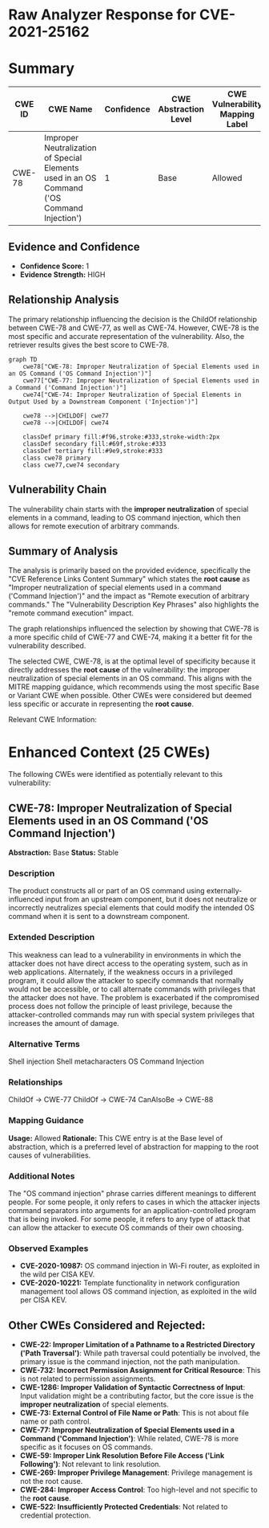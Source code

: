 # Raw Analyzer Response for CVE-2021-25162

# Summary
| CWE ID | CWE Name | Confidence | CWE Abstraction Level | CWE Vulnerability Mapping Label | CWE-Vulnerability Mapping Notes |
|---|---|---|---|---|---|
| CWE-78 | Improper Neutralization of Special Elements used in an OS Command ('OS Command Injection') | 1 | Base | Allowed | Primary CWE |

## Evidence and Confidence

*   **Confidence Score:** 1
*   **Evidence Strength:** HIGH

## Relationship Analysis
The primary relationship influencing the decision is the ChildOf relationship between CWE-78 and CWE-77, as well as CWE-74. However, CWE-78 is the most specific and accurate representation of the vulnerability. Also, the retriever results gives the best score to CWE-78.

```mermaid
graph TD
    cwe78["CWE-78: Improper Neutralization of Special Elements used in an OS Command ('OS Command Injection')"]
    cwe77["CWE-77: Improper Neutralization of Special Elements used in a Command ('Command Injection')"]
    cwe74["CWE-74: Improper Neutralization of Special Elements in Output Used by a Downstream Component ('Injection')"]
    
    cwe78 -->|CHILDOF| cwe77
    cwe78 -->|CHILDOF| cwe74
    
    classDef primary fill:#f96,stroke:#333,stroke-width:2px
    classDef secondary fill:#69f,stroke:#333
    classDef tertiary fill:#9e9,stroke:#333
    class cwe78 primary
    class cwe77,cwe74 secondary
```

## Vulnerability Chain
The vulnerability chain starts with the **improper neutralization** of special elements in a command, leading to OS command injection, which then allows for remote execution of arbitrary commands.

## Summary of Analysis
The analysis is primarily based on the provided evidence, specifically the "CVE Reference Links Content Summary" which states the **root cause** as "Improper neutralization of special elements used in a command ('Command Injection')" and the impact as "Remote execution of arbitrary commands." The "Vulnerability Description Key Phrases" also highlights the "remote command execution" impact.

The graph relationships influenced the selection by showing that CWE-78 is a more specific child of CWE-77 and CWE-74, making it a better fit for the vulnerability described.

The selected CWE, CWE-78, is at the optimal level of specificity because it directly addresses the **root cause** of the vulnerability: the improper neutralization of special elements in an OS command. This aligns with the MITRE mapping guidance, which recommends using the most specific Base or Variant CWE when possible. Other CWEs were considered but deemed less specific or accurate in representing the **root cause**.

Relevant CWE Information:

# Enhanced Context (25 CWEs)
The following CWEs were identified as potentially relevant to this vulnerability:

## CWE-78: Improper Neutralization of Special Elements used in an OS Command ('OS Command Injection')
**Abstraction:** Base
**Status:** Stable

### Description
The product constructs all or part of an OS command using externally-influenced input from an upstream component, but it does not neutralize or incorrectly neutralizes special elements that could modify the intended OS command when it is sent to a downstream component.

### Extended Description
This weakness can lead to a vulnerability in environments in which the attacker does not have direct access to the operating system, such as in web applications. Alternately, if the weakness occurs in a privileged program, it could allow the attacker to specify commands that normally would not be accessible, or to call alternate commands with privileges that the attacker does not have. The problem is exacerbated if the compromised process does not follow the principle of least privilege, because the attacker-controlled commands may run with special system privileges that increases the amount of damage.

### Alternative Terms
Shell injection
Shell metacharacters
OS Command Injection

### Relationships
ChildOf -> CWE-77
ChildOf -> CWE-74
CanAlsoBe -> CWE-88

### Mapping Guidance
**Usage:** Allowed
**Rationale:** This CWE entry is at the Base level of abstraction, which is a preferred level of abstraction for mapping to the root causes of vulnerabilities.

### Additional Notes
The "OS command injection" phrase carries different meanings to different people. For some people, it only refers to cases in which the attacker injects command separators into arguments for an application-controlled program that is being invoked. For some people, it refers to any type of attack that can allow the attacker to execute OS commands of their own choosing.

### Observed Examples
- **CVE-2020-10987:** OS command injection in Wi-Fi router, as exploited in the wild per CISA KEV.
- **CVE-2020-10221:** Template functionality in network configuration management tool allows OS command injection, as exploited in the wild per CISA KEV.

## Other CWEs Considered and Rejected:

*   **CWE-22: Improper Limitation of a Pathname to a Restricted Directory ('Path Traversal')**: While path traversal could potentially be involved, the primary issue is the command injection, not the path manipulation.
*   **CWE-732: Incorrect Permission Assignment for Critical Resource**: This is not related to permission assignments.
*   **CWE-1286: Improper Validation of Syntactic Correctness of Input**: Input validation might be a contributing factor, but the core issue is the **improper neutralization** of special elements.
*   **CWE-73: External Control of File Name or Path**: This is not about file name or path control.
*   **CWE-77: Improper Neutralization of Special Elements used in a Command ('Command Injection')**: While related, CWE-78 is more specific as it focuses on OS commands.
*   **CWE-59: Improper Link Resolution Before File Access ('Link Following')**: Not relevant to link resolution.
*   **CWE-269: Improper Privilege Management**: Privilege management is not the root cause.
*   **CWE-284: Improper Access Control**: Too high-level and not specific to the **root cause**.
*   **CWE-522: Insufficiently Protected Credentials**: Not related to credential protection.